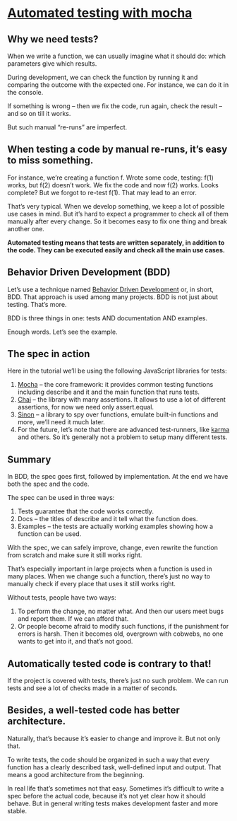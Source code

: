 # [Automated testing with mocha](https://javascript.info/testing-mocha)

## Why we need tests?

When we write a function, we can usually imagine what it should do: which parameters give which results.

During development, we can check the function by running it and comparing the outcome with the expected one. For instance, we can do it in the console.

If something is wrong – then we fix the code, run again, check the result – and so on till it works.

But such manual “re-runs” are imperfect.

## When testing a code by manual re-runs, it’s easy to miss something.

For instance, we’re creating a function f. Wrote some code, testing: f(1) works, but f(2) doesn’t work. We fix the code and now f(2) works. Looks complete? But we forgot to re-test f(1). That may lead to an error.

That’s very typical. When we develop something, we keep a lot of possible use cases in mind. But it’s hard to expect a programmer to check all of them manually after every change. So it becomes easy to fix one thing and break another one.

**Automated testing means that tests are written separately, in addition to the code. They can be executed easily and check all the main use cases.**

## Behavior Driven Development (BDD)

Let’s use a technique named [Behavior Driven Development](http://en.wikipedia.org/wiki/Behavior-driven_development) or, in short, BDD. That approach is used among many projects. BDD is not just about testing. That’s more.

BDD is three things in one: tests AND documentation AND examples.

Enough words. Let’s see the example.

## The spec in action

Here in the tutorial we’ll be using the following JavaScript libraries for tests:

1. [Mocha](http://mochajs.org/) – the core framework: it provides common testing functions including describe and it and the main function that runs tests.
2. [Chai](http://chaijs.com/) – the library with many assertions. It allows to use a lot of different assertions, for now we need only assert.equal.
3. [Sinon](http://sinonjs.org/) – a library to spy over functions, emulate built-in functions and more, we’ll need it much later.
4. For the future, let’s note that there are advanced test-runners, like [karma](https://karma-runner.github.io/) and others. So it’s generally not a problem to setup many different tests.

## Summary
In BDD, the spec goes first, followed by implementation. At the end we have both the spec and the code.

The spec can be used in three ways:

1. Tests guarantee that the code works correctly.
2. Docs – the titles of describe and it tell what the function does.
3. Examples – the tests are actually working examples showing how a function can be used.

With the spec, we can safely improve, change, even rewrite the function from scratch and make sure it still works right.

That’s especially important in large projects when a function is used in many places. When we change such a function, there’s just no way to manually check if every place that uses it still works right.

Without tests, people have two ways:

1. To perform the change, no matter what. And then our users meet bugs and report them. If we can afford that.
2. Or people become afraid to modify such functions, if the punishment for errors is harsh. Then it becomes old, overgrown with cobwebs, no one wants to get into it, and that’s not good.

## Automatically tested code is contrary to that!

If the project is covered with tests, there’s just no such problem. We can run tests and see a lot of checks made in a matter of seconds.

## Besides, a well-tested code has better architecture.

Naturally, that’s because it’s easier to change and improve it. But not only that.

To write tests, the code should be organized in such a way that every function has a clearly described task, well-defined input and output. That means a good architecture from the beginning.

In real life that’s sometimes not that easy. Sometimes it’s difficult to write a spec before the actual code, because it’s not yet clear how it should behave. But in general writing tests makes development faster and more stable.